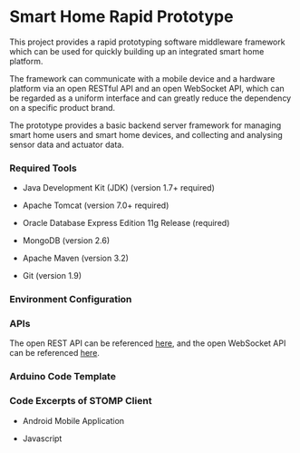 # Smart Home Rapid Prototype

This project provides a rapid prototyping software middleware framework which can be used for quickly building up an integrated smart home platform. 

The framework can communicate with a mobile device and a hardware platform via an open RESTful API and an open WebSocket API, which can be regarded as a uniform interface and can greatly reduce the dependency on a specific product brand.

The prototype provides a basic backend server framework for managing smart home users and smart home devices, and collecting and analysing sensor data and actuator data. 



### Required Tools
* Java Development Kit (JDK) (version 1.7+ required)

* Apache Tomcat (version 7.0+ required)

* Oracle Database Express Edition 11g Release (required)

* MongoDB (version 2.6)

* Apache Maven (version 3.2)

* Git (version 1.9)



### Environment Configuration



### APIs
The open REST API can be referenced [here](https://github.com/potatolylc/SmartHomeRapidPrototype/wiki/Smart-Home-Rapid-Prototype-RESTful-API), and the open WebSocket API can be referenced [here](https://github.com/potatolylc/SmartHomeRapidPrototype/wiki/Smart-Home-Rapid-Prototype-WebSocket-API).



### Arduino Code Template



### Code Excerpts of STOMP Client
* Android Mobile Application

* Javascript
